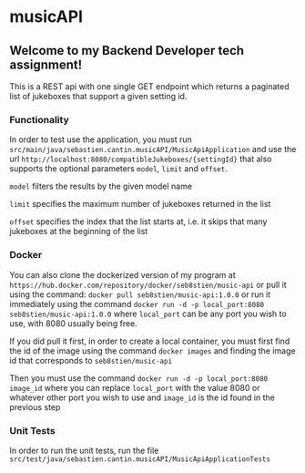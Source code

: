 # musicAPI
## Welcome to my Backend Developer tech assignment!
This is a REST api with one single GET endpoint which returns a paginated list of jukeboxes that support a given setting id.

### Functionality

In order to test use the application, you must run `src/main/java/sebastien.cantin.musicAPI/MusicApiApplication` 
and use the url `http://localhost:8080/compatibleJukeboxes/{settingId}` that also supports the optional parameters `model`, `limit` and `offset`.

`model` filters the results by the given model name

`limit` specifies the maximum number of jukeboxes returned in the list

`offset` specifies the index that the list starts at, i.e. it skips that many jukeboxes at the beginning of the list

### Docker
You can also clone the dockerized version of my program at `https://hub.docker.com/repository/docker/seb8stien/music-api` or pull it using the command: `docker pull seb8stien/music-api:1.0.0` or run it immediately using the command `docker run -d -p local_port:8080 seb8stien/music-api:1.0.0` where `local_port` can be any port you wish to use, with 8080 usually being free.

If you did pull it first, in order to create a local container, you must first find the id of the image using the command `docker images` and finding the image id that corresponds to `seb8stien/music-api`

Then you must use the command `docker run -d -p local_port:8080 image_id` where you can replace `local_port` with the value 8080 or whatever other port you wish to use and `image_id` is the id found in the previous step

### Unit Tests
In order to run the unit tests, run the file `src/test/java/sebastien.cantin.musicAPI/MusicApiApplicationTests`

